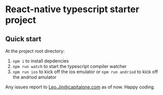 # React-native typescript starter project

## Quick start

At the project root directory:

1. `npm i` to install depdencies
2. `npm run watch` to start the typescript compiler watcher
3. `npm run ios` to kick off the ios emulator or `npm run andriod` to kick off the andriod amulator

Any issues report to Leo.Jin@capitalone.com as of now.  Happy coding. 